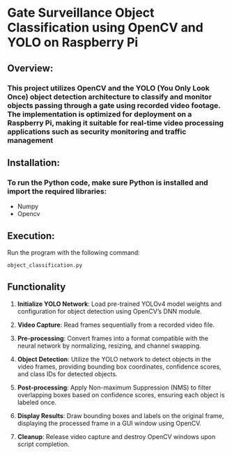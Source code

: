 # Gate Surveillance Object Classification using OpenCV and YOLO on Raspberry Pi
## Overview:
### This project utilizes OpenCV and the YOLO (You Only Look Once) object detection architecture to classify and monitor objects passing through a gate using recorded video footage. The implementation is optimized for deployment on a Raspberry Pi, making it suitable for real-time video processing applications such as security monitoring and traffic management

## Installation:
### To run the Python code, make sure Python is installed and import the required libraries:
- Numpy
- Opencv
  
## Execution:
Run the program with the following command:
```bash
object_classification.py
```
## Functionality

1. **Initialize YOLO Network**: Load pre-trained YOLOv4 model weights and configuration for object detection using OpenCV’s DNN module.

2. **Video Capture**: Read frames sequentially from a recorded video file.

3. **Pre-processing**: Convert frames into a format compatible with the neural network by normalizing, resizing, and channel swapping.

4. **Object Detection**: Utilize the YOLO network to detect objects in the video frames, providing bounding box coordinates, confidence scores, and class IDs for detected objects.

5. **Post-processing**: Apply Non-maximum Suppression (NMS) to filter overlapping boxes based on confidence scores, ensuring each object is labeled once.

6. **Display Results**: Draw bounding boxes and labels on the original frame, displaying the processed frame in a GUI window using OpenCV.

7. **Cleanup**: Release video capture and destroy OpenCV windows upon script completion.
